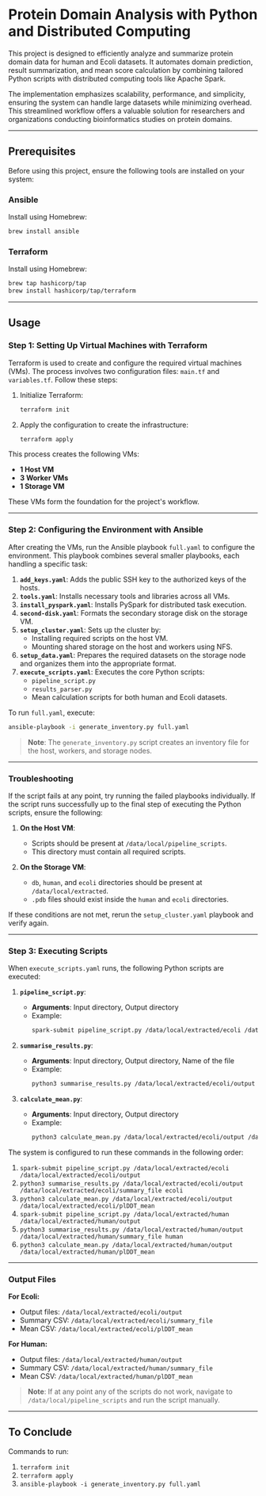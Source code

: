 # Protein Domain Analysis with Python and Distributed Computing

This project is designed to efficiently analyze and summarize protein domain data for human and Ecoli datasets. It automates domain prediction, result summarization, and mean score calculation by combining tailored Python scripts with distributed computing tools like Apache Spark.

The implementation emphasizes scalability, performance, and simplicity, ensuring the system can handle large datasets while minimizing overhead. This streamlined workflow offers a valuable solution for researchers and organizations conducting bioinformatics studies on protein domains.

---

## Prerequisites

Before using this project, ensure the following tools are installed on your system:

### Ansible
Install using Homebrew:
```bash
brew install ansible
```

### Terraform
Install using Homebrew:
```bash
brew tap hashicorp/tap
brew install hashicorp/tap/terraform
```

---

## Usage

### Step 1: Setting Up Virtual Machines with Terraform

Terraform is used to create and configure the required virtual machines (VMs). The process involves two configuration files: `main.tf` and `variables.tf`. Follow these steps:

1. Initialize Terraform:
   ```bash
   terraform init
   ```

2. Apply the configuration to create the infrastructure:
   ```bash
   terraform apply
   ```

This process creates the following VMs:
- **1 Host VM**
- **3 Worker VMs**
- **1 Storage VM**

These VMs form the foundation for the project's workflow.

---

### Step 2: Configuring the Environment with Ansible

After creating the VMs, run the Ansible playbook `full.yaml` to configure the environment. This playbook combines several smaller playbooks, each handling a specific task:

1. **`add_keys.yaml`**: Adds the public SSH key to the authorized keys of the hosts.
2. **`tools.yaml`**: Installs necessary tools and libraries across all VMs.
3. **`install_pyspark.yaml`**: Installs PySpark for distributed task execution.
4. **`second-disk.yaml`**: Formats the secondary storage disk on the storage VM.
5. **`setup_cluster.yaml`**: Sets up the cluster by:
   - Installing required scripts on the host VM.
   - Mounting shared storage on the host and workers using NFS.
6. **`setup_data.yaml`**: Prepares the required datasets on the storage node and organizes them into the appropriate format.
7. **`execute_scripts.yaml`**: Executes the core Python scripts:
   - `pipeline_script.py`
   - `results_parser.py`
   - Mean calculation scripts for both human and Ecoli datasets.

To run `full.yaml`, execute:
```bash
ansible-playbook -i generate_inventory.py full.yaml
```

> **Note**: The `generate_inventory.py` script creates an inventory file for the host, workers, and storage nodes.

---

### Troubleshooting

If the script fails at any point, try running the failed playbooks individually. If the script runs successfully up to the final step of executing the Python scripts, ensure the following:

1. **On the Host VM**:
   - Scripts should be present at `/data/local/pipeline_scripts`.
   - This directory must contain all required scripts.

2. **On the Storage VM**:
   - `db`, `human`, and `ecoli` directories should be present at `/data/local/extracted`.
   - `.pdb` files should exist inside the `human` and `ecoli` directories.

If these conditions are not met, rerun the `setup_cluster.yaml` playbook and verify again.

---

### Step 3: Executing Scripts

When `execute_scripts.yaml` runs, the following Python scripts are executed:

1. **`pipeline_script.py`**:
   - **Arguments**: Input directory, Output directory
   - Example:
     ```bash
     spark-submit pipeline_script.py /data/local/extracted/ecoli /data/local/extracted/ecoli/output
     ```

2. **`summarise_results.py`**:
   - **Arguments**: Input directory, Output directory, Name of the file
   - Example:
     ```bash
     python3 summarise_results.py /data/local/extracted/ecoli/output /data/local/extracted/ecoli/summary_file ecoli
     ```

3. **`calculate_mean.py`**:
   - **Arguments**: Input directory, Output directory
   - Example:
     ```bash
     python3 calculate_mean.py /data/local/extracted/ecoli/output /data/local/extracted/ecoli/plDDT_mean
     ```

The system is configured to run these commands in the following order:

1. `spark-submit pipeline_script.py /data/local/extracted/ecoli /data/local/extracted/ecoli/output`
2. `python3 summarise_results.py /data/local/extracted/ecoli/output /data/local/extracted/ecoli/summary_file ecoli`
3. `python3 calculate_mean.py /data/local/extracted/ecoli/output /data/local/extracted/ecoli/plDDT_mean`
4. `spark-submit pipeline_script.py /data/local/extracted/human /data/local/extracted/human/output`
5. `python3 summarise_results.py /data/local/extracted/human/output /data/local/extracted/human/summary_file human`
6. `python3 calculate_mean.py /data/local/extracted/human/output /data/local/extracted/human/plDDT_mean`

---

### Output Files

**For Ecoli:**
- Output files: `/data/local/extracted/ecoli/output`
- Summary CSV: `/data/local/extracted/ecoli/summary_file`
- Mean CSV: `/data/local/extracted/ecoli/plDDT_mean`

**For Human:**
- Output files: `/data/local/extracted/human/output`
- Summary CSV: `/data/local/extracted/human/summary_file`
- Mean CSV: `/data/local/extracted/human/plDDT_mean`

> **Note**: If at any point any of the scripts do not work, navigate to `/data/local/pipeline_scripts` and run the script manually.

---

## To Conclude

Commands to run:
1. `terraform init`
2. `terraform apply`
3. `ansible-playbook -i generate_inventory.py full.yaml`
